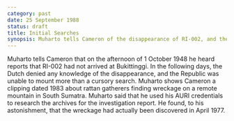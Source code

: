 ```yaml
---
category: past
date: 25 September 1988
status: draft
title: Initial Searches
synopsis: Muharto tells Cameron of the disappearance of RI-002, and the discovery of the wreckage 30 years later. 
---
```



Muharto tells Cameron that on the afternoon of 1 October 1948 he heard
reports that RI-002 had not arrived at Bukittinggi. In the following
days, the Dutch denied any knowledge of the disappearance, and the
Republic was unable to mount more than a cursory search. Muharto shows
Cameron a clipping dated 1983 about rattan gatherers finding wreckage on
a remote mountain in South Sumatra. Muharto said that he used his AURI
credentials to research the archives for the investigation report. He
found, to his astonishment, that the wreckage had actually been
discovered in April 1977.
